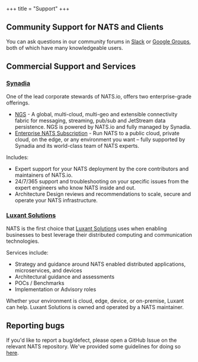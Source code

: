+++
title = "Support"
+++


## Community Support for NATS and Clients

You can ask questions in our community forums in <a href="https://slack.nats.io" target="_blank">Slack</a> or <a href="https://groups.google.com/g/natsio" target="_blank">Google Groups</a>, both of which have many knowledgeable users.

## Commercial Support and Services

### [Synadia](https://synadia.com)

One of the lead corporate stewards of NATS.io, offers two enterprise-grade offerings.

- [NGS](https://synadia.com/ngs) - A global, multi-cloud, multi-geo and extensible connectivity fabric for messaging, streaming, pub/sub and JetStream data persistence. NGS is powered by NATS.io and fully managed by Synadia.
- [Enterprise NATS Subscription](https://synadia.com/nats) - Run NATS to a public cloud, private cloud, on the edge, or any environment you want – fully supported by Synadia and its world-class team of NATS experts. 

Includes:
* Expert support for your NATS deployment by the core contributors and maintainers of NATS.io.
* 24/7/365 support and troubleshooting on your specific issues from the expert engineers who know NATS inside and out.
* Architecture Design reviews and recommendations to scale, secure and operate your NATS infrastructure.

### [Luxant Solutions](https://luxantsolutions.com)

NATS is the first choice that [Luxant Solutions](https://luxantsolutions.com) uses when enabling businesses to best leverage their distributed computing and communication technologies.  

Services include:

* Strategy and guidance around NATS enabled distributed applications, microservices, and devices
* Architectural guidance and assessments
* POCs / Benchmarks
* Implementation or Advisory roles

Whether your environment is cloud, edge, device, or on-premise, Luxant can help. Luxant Solutions is owned and operated by a NATS maintainer.

## Reporting bugs

If you'd like to report a bug/defect, please open a GitHub Issue on the relevant NATS repository. We've provided some guidelines for doing so [here](/contributing).

